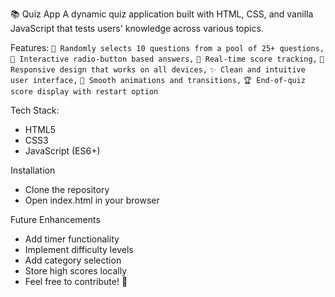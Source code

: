 📚 Quiz App
A dynamic quiz application built with HTML, CSS, and vanilla JavaScript that tests users' knowledge across various topics.

Features:
`🎯 Randomly selects 10 questions from a pool of 25+ questions,`
`📝 Interactive radio-button based answers,`
`🔄 Real-time score tracking,`
`📱 Responsive design that works on all devices,`
`✨ Clean and intuitive user interface,`
`🎨 Smooth animations and transitions,`
`🏆 End-of-quiz score display with restart option`


Tech Stack:
- HTML5
- CSS3
- JavaScript (ES6+)

Installation
- Clone the repository
- Open index.html in your browser


Future Enhancements
- Add timer functionality
- Implement difficulty levels
- Add category selection
- Store high scores locally
- Feel free to contribute! 🚀
